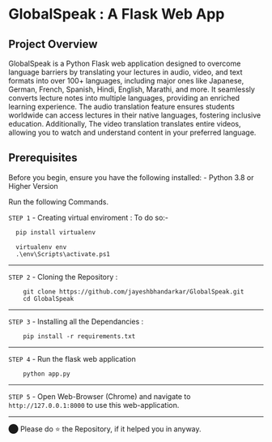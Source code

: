 # GlobalSpeak : A Flask Web App

## Project Overview
GlobalSpeak is a Python Flask web application designed to overcome language barriers by translating your lectures in audio, video, and text formats into over 100+ languages, including major ones like Japanese, German, French, Spanish, Hindi, English, Marathi, and more. It seamlessly converts lecture notes into multiple languages, providing an enriched learning experience. The audio translation feature ensures students worldwide can access lectures in their native languages, fostering inclusive education. Additionally, The video translation translates entire videos, allowing you to watch and understand content in your preferred language.

## Prerequisites
Before you begin, ensure you have the following installed:
    - Python 3.8 or Higher Version

Run the following Commands.

`STEP 1` - Creating virtual enviroment :
To do so:-
```bash
  pip install virtualenv
```
```
  virtualenv env
  .\env\Scripts\activate.ps1
```
----
`STEP 2` - Cloning the Repository :
```
    git clone https://github.com/jayeshbhandarkar/GlobalSpeak.git
    cd GlobalSpeak
```
----
`STEP 3` - Installing all the Dependancies :

```
    pip install -r requirements.txt
```
---
`STEP 4` - Run the flask web application
```
    python app.py
```
---
`STEP 5` - Open Web-Browser (Chrome) and navigate to `http://127.0.0.1:8000` to use this web-application.

---

⬤ Please do ⭐ the Repository, if it helped you in anyway.
